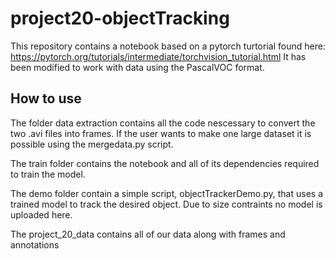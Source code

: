 # project20-objectTracking
This repository contains a notebook based on a pytorch turtorial found here: https://pytorch.org/tutorials/intermediate/torchvision_tutorial.html
It has been modified to work with data using the PascalVOC format. 

## How to use
The folder data extraction contains all the code nescessary to convert the two .avi files into frames. If the user wants to make one large dataset it is possible using the mergedata.py script. 

The train folder contains the notebook and all of its dependencies required to train the model. 

The demo folder contain a simple script, objectTrackerDemo.py, that uses a trained model to track the desired object. Due to size contraints no model is uploaded here. 

The project_20_data contains all of our data along with frames and annotations
